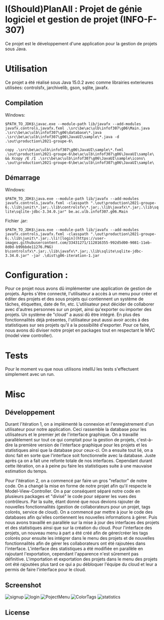 
# I(Should)PlanAll : Projet de génie logiciel et gestion de projet (INFO-F-307)

Ce projet est le développement d'une application pour la gestion de projets sous Java. 

# Utilisation

Ce projet a été réalisé sous Java 15.0.2 avec comme librairies exterieures utilisées: controlsfx, jarchivelib, gson, sqlite, javafx.

## Compilation

Windows:

`$PATH_TO_JDK$\javac.exe --module-path lib/javafx --add-modules javafx.controls,javafx.fxml .\src\be\ac\ulb\infof307\g06\Main.java .\src\be\ac\ulb\infof307\g06\database\*.java .\src\be\ac\ulb\infof307\g06\JavaUI\sample\*.java -d .\out\production\2021-groupe-6\`

`copy .\src\be\ac\ulb\infof307\g06\JavaUI\sample\*.fxml .\out\production\2021-groupe-6\be\ac\ulb\infof307\g06\JavaUI\sample\ && Xcopy /E /I .\src\be\ac\ulb\infof307\g06\JavaUI\sample\icons\ .\out\production\2021-groupe-6\be\ac\ulb\infof307\g06\JavaUI\sample\`

## Démarrage

Windows:

``$PATH_TO_JDK$\java.exe --module-path lib/javafx --add-modules javafx.controls,javafx.fxml -classpath ".\out\production\2021-groupe-6;.\lib\junit\*.jar;.\lib\controlsfx\*.jar;.\lib\javafx\*.jar;.\lib\sqlite\sqlite-jdbc-3.34.0.jar" be.ac.ulb.infof307.g06.Main``

Fichier .jar:

``$PATH_TO_JDK$\java.exe --module-path lib/javafx --add-modules javafx.controls,javafx.fxml -classpath ".\out\production\2021-groupe-6;.\lib\junit\*.jar;.\li![login](https://user-images.githubusercontent.com/33431271/112816355-992d5d00-9081-11eb-8d0d-b99bbde11276.PNG)
b\controlsfx\*.jar;.\lib\javafx\*.jar;.\lib\sqlite\sqlite-jdbc-3.34.0.jar" -jar .\dist\g06-iteration-1.jar``

# Configuration :

Pour ce projet nous avons dû implémenter une application de gestion de projets. Après s'être connecté, l'utilisateur a accès à un menu pour créer et éditer des projets et des sous projets qui contiennent un système de tâches, étiquettes, date de fin, etc. L'utilisateur peut décider de collaborer avec d'autres personnes sur un projet, ainsi qu'exporter ou importer des projets. Un système de "cloud" a aussi dû être intégré. En plus des fonctionnalités déjà présentes, l'utilisateur peut aussi avoir accès à des statistiques sur ses projets qu'il a la possibilité d'exporter. 
Pour ce faire, nous avons dû diviser notre projet en packages tout en respectant le MVC (model view controller).

# Tests

Pour le moment vu que nous utilisons intellIJ les tests s'effectuent simplement avec un run. 

# Misc

## Développement
Durant l'itération 1, on a implémenté la connexion et l'enregistrement d'un utilisateur pour notre application. Ceci rassemble la database pour les utilisateurs et le premier jet de l'interface graphique. On a travaillé parallèlement sur tout ce qui comptait pour la gestion de projets, c'est-à-dire la première version de l'interface graphique pour les projets et les statistiques ainsi que la database pour ceux-ci. On a ensuite tout lié, on a donc fait en sorte que l'interface soit fonctionnelle avec la database. Juste après ça on a fait une refonte totale de nos interfaces. Cependant durant cette itération, on a à peine pu faire les statistiques suite à une mauvaise estimation du temps.

Pour l'itération 2, on a commencé par faire un gros "refactor" de notre code. On a changé la mise en forme de notre projet afin qu'il respecte le Model-View-Controller. On a par conséquent séparé notre code en plusieurs packages et "divisé" le code pour séparer les vues des contrôleurs. Par la suite, étant donné que nous devions rajouter de nouvelles fonctionnalités (gestion de collaborateurs pour un projet, tags colorés, service de cloud). On a commencé par mettre à jour le code des databases afin qu'elles contiennent les nouvelles informations à gérer. Puis nous avons travaillé en parallèle sur la mise à jour des interfaces des projets et des statistiques ainsi que sur la création du cloud. Pour l'interface des projets, un nouveau menu à part a été créé afin de gérer/créer les tags colorés pour ensuite les intégrer dans le menu des projets et de nouvelles fonctionnalités afin de gérer les collaborateurs ont été rajoutées dans l'interface. L'interface des statistiques a été modifiée en parallèle en rajoutant l'exportation, cependant l'apparence n'est sûrement pas définitive. L'importation et exportation des projets dans le menu des projets ont été rajoutées plus tard ce qui a pu débloquer l'équipe du cloud et leur a permis de faire l'interface pour le cloud.

## Screenshot
![signup](https://user-images.githubusercontent.com/33431271/112816753-03460200-9082-11eb-92de-fd46c727796f.PNG)
![login](https://user-images.githubusercontent.com/33431271/112816761-050fc580-9082-11eb-88ad-2a758668ddbd.PNG)
![PojectMenu](https://user-images.githubusercontent.com/33431271/112816747-00e3a800-9082-11eb-8c7d-c42aa456f146.PNG)
![ColorTags](https://user-images.githubusercontent.com/33431271/112816742-ff19e480-9081-11eb-8459-6f5111df2183.PNG)
![statistics](https://user-images.githubusercontent.com/33431271/112816728-fb865d80-9081-11eb-90f7-d6db66110d52.PNG)

## License
